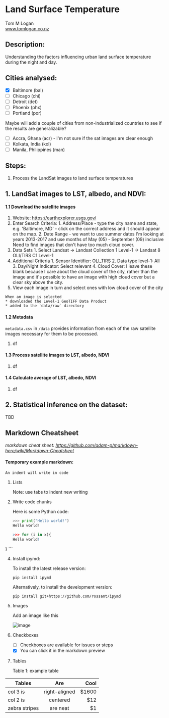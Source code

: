 # Land Surface Temperature
Tom M Logan  
www.tomlogan.co.nz

## Description:
Understanding the factors influencing urban land surface temperature during the night and day.

## Cities analysed:
* [x] Baltimore (bal)
* [ ] Chicago (chi)
* [ ] Detroit (det)
* [ ] Phoenix (phx)
* [ ] Portland (por)

Maybe will add a couple of cities from non-industrialized countries to see if the results are generalizable?
* [ ] Accra, Ghana (acr) - I'm not sure if the sat images are clear enough
* [ ] Kolkata, India (kol)
* [ ] Manila, Philippines (man)

## Steps:
1. Process the LandSat images to land surface temperatures

## 1. LandSat images to LST, albedo, and NDVI:


#### 1.1 Download the satellite images
  1. Website: https://earthexplorer.usgs.gov/
  2. Enter Search Criteria:
    1. Address/Place - type the city name and state, e.g. 'Baltimore, MD' - click on the correct address and it should appear on the map.
    2. Date Range - we want to use summer dates
        I'm looking at years 2013-2017 and use months of May (05) - September (09) inclusive
        Need to find images that don't have too much cloud cover.
  3. Data Sets
    1. Select Landsat -> Landsat Collection 1 Level-1 -> Landsat 8 OLI/TIRS C1 Level-1
  4. Additional Criteria
    1. Sensor Identifier: OLI_TIRS
    2. Data type level-1: All
    3. Day/Night Indicator: Select relevant
    4. Cloud Cover: I leave these blank because I care about the cloud cover of the city, rather than the image and it's possible to have an image with high cloud cover but a clear sky above the city.
  5. View each image in turn and select ones with low cloud cover of the city

    When an image is selected
    * downloaded the Level-1 GeoTIFF Data Product
    * added to the `data/raw` directory

#### 1.2 Metadata
  `metadata.csv` in `/data` provides information from each of the raw satellite images necessary for them to be processed.
  1. df

#### 1.3 Process satellite images to LST, albedo, NDVI
  1. df

#### 1.4 Calculate average of LST, albedo, NDVI
  1. df


## 2. Statistical inference on the dataset:

TBD

## Markdown Cheatsheet
*markdown cheat sheet: https://github.com/adam-p/markdown-here/wiki/Markdown-Cheatsheet*

#### Temporary example markdown:

    An indent will write in code

1. Lists

    Note: use tabs to indent new writing

3. Write code chunks

    Here is some Python code:

    ```python
    >>> print("Hello world!")
    Hello world!
    ```

    ```R
    >>> for (i in x){
    Hello world!
  }
    ```

4. Install ipymd:

    To install the latest release version:

    ```shell
    pip install ipymd
    ```

    Alternatively, to install the development version:

    ```shell
    pip install git+https://github.com/rossant/ipymd
    ```

6. Images

    Add an image like this

    ![image](https://cloud.githubusercontent.com/assets/1942359/5570181/f656a484-8f7d-11e4-8ec2-558d022b13d3.png)

7. Checkboxes
    * [ ] Checkboxes are available for issues or steps
    * [x] You can click it in the markdown preview

5. Tables

    Table 1: example table

| Tables        | Are           | Cool  |
| ------------- |:-------------:| -----:|
| col 3 is      | right-aligned | $1600 |
| col 2 is      | centered      |   $12 |
| zebra stripes | are neat      |    $1 |
